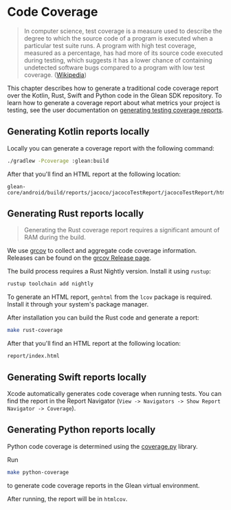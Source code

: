 # Code Coverage

> In computer science, test coverage is a measure used to describe the degree to which the source code of a program is executed when a particular test suite runs.
> A program with high test coverage, measured as a percentage, has had more of its source code executed during testing,
> which suggests it has a lower chance of containing undetected software bugs compared to a program with low test coverage.
> ([Wikipedia](https://en.wikipedia.org/wiki/Code_coverage))

This chapter describes how to generate a traditional code coverage report over the Kotlin, Rust, Swift and Python code in the Glean SDK repository. To learn how to generate a coverage report about what metrics your project is testing, see the user documentation on [generating testing coverage reports](https://mozilla.github.io/glean/book/user/testing-metrics.html#generating-testing-coverage-reports).

## Generating Kotlin reports locally

Locally you can generate a coverage report with the following command:


```bash
./gradlew -Pcoverage :glean:build
```

After that you'll find an HTML report at the following location:

```
glean-core/android/build/reports/jacoco/jacocoTestReport/jacocoTestReport/html/index.html
```

## Generating Rust reports locally

> Generating the Rust coverage report requires a significant amount of RAM during the build.

We use [grcov](https://github.com/mozilla/grcov) to collect and aggregate code coverage information.
Releases can be found on the [grcov Release page](https://github.com/mozilla/grcov/releases).

The build process requires a Rust Nightly version. Install it using `rustup`:

```bash
rustup toolchain add nightly
```

To generate an HTML report, `genhtml` from the `lcov` package is required. Install it through your system's package manager.

After installation you can build the Rust code and generate a report:

```bash
make rust-coverage
```

After that you'll find an HTML report at the following location:

```
report/index.html
```

## Generating Swift reports locally

Xcode automatically generates code coverage when running tests.
You can find the report in the Report Navigator (`View -> Navigators -> Show Report Navigator -> Coverage`).

## Generating Python reports locally

Python code coverage is determined using the [coverage.py](https://coverage.readthedocs.io/en/latest/) library.

Run

```bash
make python-coverage
```

to generate code coverage reports in the Glean virtual environment.

After running, the report will be in `htmlcov`.
